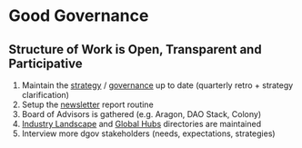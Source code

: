 # Good Governance

## Structure of Work is Open, Transparent and Participative

1. Maintain the [strategy](./) / [governance](../foundation/roles/) up to date \(quarterly retro + strategy clarification\)
2. Setup the [newsletter](../newsletter/) report routine
3. Board of Advisors is gathered \(e.g. Aragon, DAO Stack, Colony\)
4. [Industry Landscape](../dgov-industry-landscape/) and [Global Hubs](../resources/map-of-the-industry-landscape.md) directories are maintained
5. Interview more dgov stakeholders \(needs, expectations, strategies\)

